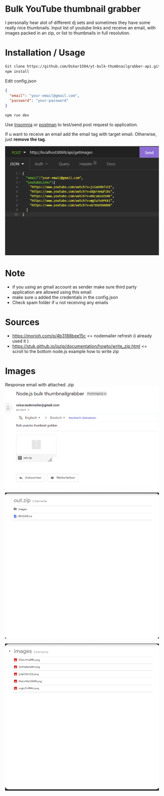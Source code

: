 # Bulk YouTube thumbnail grabber
I personally hear alot of different dj sets and sometimes they have some really nice thumbnails.
Input list of youtube links and receive an email, with images packed in an zip, or list to thumbnails in full resolution.

# Installation / Usage
```bash
Git clone https://github.com/Oskar1504/yt-bulk-thumbnailgrabber-api.git
npm install
```
Edit config.json
```json
{
  "email": "your-email@gmail.com",
  "password": "your-password"
}
```
```bash
npm run dev
```
Use [Insomnia](https://insomnia.rest/download) or [postman](https://www.postman.com/downloads/) to test/send post request to application.

If u want to receive an email add the email tag with target email.
Otherwise, just **remove the tag**.

![img_1.png](img_1.png)

# Note
* if you using an gmail account as sender make sure third party application are allowed using this email
* make sure u added the credentials in the config.json
* Check spam folder if u not receiving any emails

# Sources
* https://morioh.com/p/4b3188bee15c  <= nodemailer refresh (i already used it )
* https://stuk.github.io/jszip/documentation/howto/write_zip.html <= scroll to the bottom node.js example how to write zip

# Images
Response email with attached .zip
![img.png](img_4.png)

![img_2.png](img_2.png)

![img_3.png](img_3.png)